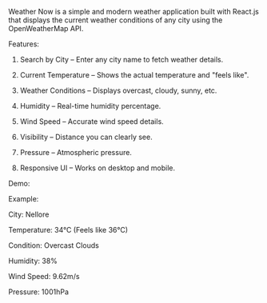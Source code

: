 Weather Now is a simple and modern weather application built with React.js that displays the current weather conditions of any city using the OpenWeatherMap API.

Features:

1) Search by City – Enter any city name to fetch weather details.

2) Current Temperature – Shows the actual temperature and "feels like".

3) Weather Conditions – Displays overcast, cloudy, sunny, etc.

4) Humidity – Real-time humidity percentage.

5) Wind Speed – Accurate wind speed details.

6) Visibility – Distance you can clearly see.

7) Pressure – Atmospheric pressure.

8) Responsive UI – Works on desktop and mobile.


Demo:

Example:

City: Nellore

Temperature: 34°C (Feels like 36°C)

Condition: Overcast Clouds

Humidity: 38%

Wind Speed: 9.62m/s

Pressure: 1001hPa
